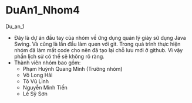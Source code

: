 # DuAn1_Nhom4
 Du_an_1
 - Đây là dự án đầu tay của nhóm về ứng dụng quản lý giày sử dụng Java Swing. Và cũng là lần đầu làm quen với git. Trong quá trình thực hiện nhóm đã làm mất code cho nên đã tạo lại chỗ lưu mới ở github. Vì vậy phần lịch sử có thể sẽ không rõ ràng.
 - Thành viên nhóm bao gồm:
   + Phạm Huỳnh Quang Minh (Trưởng nhóm)
   + Võ Long Hải
   + Tô Vũ Linh
   + Nguyễn Minh Tiến
   + Lê Sỹ Sơn
